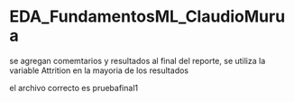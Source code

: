 # EDA_FundamentosML_ClaudioMurua

se agregan comemtarios y resultados al final del reporte, se utiliza la variable Attrition  en la mayoria de  los resultados

el archivo correcto es pruebafinal1

